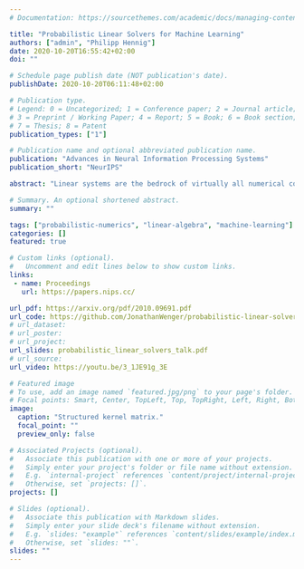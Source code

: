 ```yaml
---
# Documentation: https://sourcethemes.com/academic/docs/managing-content/

title: "Probabilistic Linear Solvers for Machine Learning"
authors: ["admin", "Philipp Hennig"]
date: 2020-10-20T16:55:42+02:00
doi: ""

# Schedule page publish date (NOT publication's date).
publishDate: 2020-10-20T06:11:48+02:00

# Publication type.
# Legend: 0 = Uncategorized; 1 = Conference paper; 2 = Journal article;
# 3 = Preprint / Working Paper; 4 = Report; 5 = Book; 6 = Book section;
# 7 = Thesis; 8 = Patent
publication_types: ["1"]

# Publication name and optional abbreviated publication name.
publication: "Advances in Neural Information Processing Systems"
publication_short: "NeurIPS"

abstract: "Linear systems are the bedrock of virtually all numerical computation. Machine learning poses specific challenges for the solution of such systems due to their scale, characteristic structure, stochasticity and the central role of uncertainty in the field. Unifying earlier work we propose a class of probabilistic linear solvers which jointly infer the matrix, its inverse and the solution from matrix-vector product observations. This class emerges from a fundamental set of desiderata which constrains the space of possible algorithms and recovers the method of conjugate gradients under certain conditions. We demonstrate how to incorporate prior spectral information in order to calibrate uncertainty and experimentally showcase the potential of such solvers for machine learning."

# Summary. An optional shortened abstract.
summary: ""

tags: ["probabilistic-numerics", "linear-algebra", "machine-learning"]
categories: []
featured: true

# Custom links (optional).
#   Uncomment and edit lines below to show custom links.
links:
 - name: Proceedings
   url: https://papers.nips.cc/

url_pdf: https://arxiv.org/pdf/2010.09691.pdf
url_code: https://github.com/JonathanWenger/probabilistic-linear-solvers-for-ml
# url_dataset:
# url_poster:
# url_project:
url_slides: probabilistic_linear_solvers_talk.pdf
# url_source:
url_video: https://youtu.be/3_1JE91g_3E

# Featured image
# To use, add an image named `featured.jpg/png` to your page's folder.
# Focal points: Smart, Center, TopLeft, Top, TopRight, Left, Right, BottomLeft, Bottom, BottomRight.
image:
  caption: "Structured kernel matrix."
  focal_point: ""
  preview_only: false

# Associated Projects (optional).
#   Associate this publication with one or more of your projects.
#   Simply enter your project's folder or file name without extension.
#   E.g. `internal-project` references `content/project/internal-project/index.md`.
#   Otherwise, set `projects: []`.
projects: []

# Slides (optional).
#   Associate this publication with Markdown slides.
#   Simply enter your slide deck's filename without extension.
#   E.g. `slides: "example"` references `content/slides/example/index.md`.
#   Otherwise, set `slides: ""`.
slides: ""
---
```


